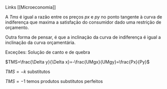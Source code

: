Links [[Microeconomia]]

A $Tms$ é igual a razão entre os preços  $px$ e $py$ no ponto tangente à curva de indiferença que maxima a satisfação do consumidor dado uma restrição de orçamento.

Outra forma de pensar, é que a inclinação da curva de indiferença é igual a inclinação da curva orçamentária.

Exceções: Solução de canto e de quebra

$TMS=\frac{\Delta y}{\Delta x}=-\frac{UMgx}{UMgy}=\frac{Px}{Py}$

$TMS=-k$ substitutos

$TMS=-1$ temos produtos substitutos perfeitos